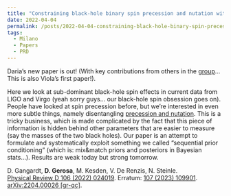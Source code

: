 ```yaml
---
title: "Constraining black-hole binary spin precession and nutation with sequential prior conditioning"
date: 2022-04-04
permalink: /posts/2022-04-04-constraining-black-hole-binary-spin-precession-and-nutation-with-sequential-prior-conditioning
tags:
  - Milano
  - Papers
  - PRD
---
```


Daria’s new paper is out! (With key contributions from others in the [group](/group)… This is also Viola’s first paper!). 

Here we look at sub-dominant black-hole spin effects in current data from LIGO and Virgo (yeah sorry guys… our black-hole spin obsession goes on). People have looked at spin precession before, but we’re interested in even more subtle things, namely disentangling [precession and nutation](<https://en.wikipedia.org/wiki/Nutation>). This is a tricky business, which is made complicated by the fact that this piece of information is hidden behind other parameters that are easier to measure (say the masses of the two black holes). Our paper is an attempt to formulate and systematically exploit something we called “sequential prior conditioning” (which is: mix&match priors and posteriors in Bayesian stats…). Results are weak today but strong tomorrow. 

D. Gangardt, **D. Gerosa**, M. Kesden, V. De Renzis, N. Steinle.\
[Physical Review D 106 (2022) 024019](https://journals.aps.org/prd/abstract/10.1103/PhysRevD.106.024019).  Erratum: [107 (2023) 109901](https://journals.aps.org/prd/abstract/10.1103/PhysRevD.107.109901). [arXiv:2204.00026 [gr-qc]](https://arxiv.org/abs/2204.00026).